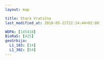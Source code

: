```yaml
---
layout: map

title: Stara Vratična
last_modified_at: 2018-05-21T22:14:44+02:00

WDPA: [145418]
BioRaS: [425]
geoSrbija:
  L1_183: [14]
  L1_302: [54]
---
```

